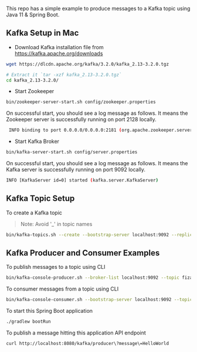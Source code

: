 
This repo has a simple example to produce messages to a Kafka topic using Java 11 & Spring Boot.


## Kafka Setup in Mac

- Download Kafka installation file from https://kafka.apache.org/downloads

```bash
wget https://dlcdn.apache.org/kafka/3.2.0/kafka_2.13-3.2.0.tgz

# Extract it `tar -xzf kafka_2.13-3.2.0.tgz`
cd kafka_2.13-3.2.0/

```

- Start Zookeeper
```bash
bin/zookeeper-server-start.sh config/zookeeper.properties
```

On successful start, you should see a log message as follows.
It means the Zookeeper server is successfully running on port 2128 locally.

```bash
 INFO binding to port 0.0.0.0/0.0.0.0:2181 (org.apache.zookeeper.server.NIOServerCnxnFactory)
```

- Start Kafka Broker

```bash
bin/kafka-server-start.sh config/server.properties
```

On successful start, you should see a log message as follows. 
It means the Kafka server is successfully running on port 9092 locally.

```bash
INFO [KafkaServer id=0] started (kafka.server.KafkaServer)
```

## Kafka Topic Setup

To create a Kafka topic

> Note: Avoid '_' in topic names

```bash
bin/kafka-topics.sh --create --bootstrap-server localhost:9092 --replication-factor 1 --partitions 1 --topic fizaltopic1
```

## Kafka Producer and Consumer Examples

To publish messages to a topic using CLI

```bash
bin/kafka-console-producer.sh --broker-list localhost:9092 --topic fizaltopic1
```

To consumer messages from a topic using CLI

```bash
bin/kafka-console-consumer.sh --bootstrap-server localhost:9092 --topic fizaltopic1 --from-beginning
```

To start this Spring Boot application

```bash
./gradlew bootRun
```

To publish a message hitting this application API endpoint

```bash
curl http://localhost:8080/kafka/producer\?message\=HelloWorld
```